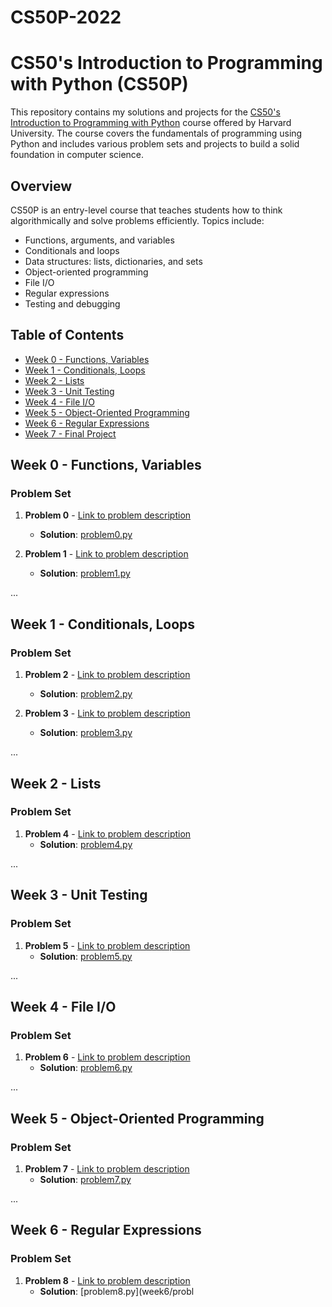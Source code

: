 # CS50P-2022

# CS50's Introduction to Programming with Python (CS50P)

This repository contains my solutions and projects for the [CS50's Introduction to Programming with Python](https://cs50.harvard.edu/python/2022/) course offered by Harvard University. The course covers the fundamentals of programming using Python and includes various problem sets and projects to build a solid foundation in computer science.

## Overview

CS50P is an entry-level course that teaches students how to think algorithmically and solve problems efficiently. Topics include:

- Functions, arguments, and variables
- Conditionals and loops
- Data structures: lists, dictionaries, and sets
- Object-oriented programming
- File I/O
- Regular expressions
- Testing and debugging

## Table of Contents

- [Week 0 - Functions, Variables](#week-0---functions-variables)
- [Week 1 - Conditionals, Loops](#week-1---conditionals-loops)
- [Week 2 - Lists](#week-2---lists)
- [Week 3 - Unit Testing](#week-3---unit-testing)
- [Week 4 - File I/O](#week-4---file-io)
- [Week 5 - Object-Oriented Programming](#week-5---object-oriented-programming)
- [Week 6 - Regular Expressions](#week-6---regular-expressions)
- [Week 7 - Final Project](#week-7---final-project)

## Week 0 - Functions, Variables

### Problem Set

1. **Problem 0** - [Link to problem description](https://cs50.harvard.edu/python/2022/psets/0/)
    - **Solution**: [problem0.py](https://github.com/guitar61/cs50P-2022/tree/main/Problem%20Set%200)

2. **Problem 1** - [Link to problem description](https://cs50.harvard.edu/python/2022/psets/0/)
    - **Solution**: [problem1.py](week0/problem1.py)

...

## Week 1 - Conditionals, Loops

### Problem Set

1. **Problem 2** - [Link to problem description](https://cs50.harvard.edu/python/2022/psets/1/)
    - **Solution**: [problem2.py](week1/problem2.py)

2. **Problem 3** - [Link to problem description](https://cs50.harvard.edu/python/2022/psets/1/)
    - **Solution**: [problem3.py](week1/problem3.py)

...

## Week 2 - Lists

### Problem Set

1. **Problem 4** - [Link to problem description](https://cs50.harvard.edu/python/2022/psets/2/)
    - **Solution**: [problem4.py](week2/problem4.py)

...

## Week 3 - Unit Testing

### Problem Set

1. **Problem 5** - [Link to problem description](https://cs50.harvard.edu/python/2022/psets/3/)
    - **Solution**: [problem5.py](week3/problem5.py)

...

## Week 4 - File I/O

### Problem Set

1. **Problem 6** - [Link to problem description](https://cs50.harvard.edu/python/2022/psets/4/)
    - **Solution**: [problem6.py](week4/problem6.py)

...

## Week 5 - Object-Oriented Programming

### Problem Set

1. **Problem 7** - [Link to problem description](https://cs50.harvard.edu/python/2022/psets/5/)
    - **Solution**: [problem7.py](week5/problem7.py)

...

## Week 6 - Regular Expressions

### Problem Set

1. **Problem 8** - [Link to problem description](https://cs50.harvard.edu/python/2022/psets/6/)
    - **Solution**: [problem8.py](week6/probl
